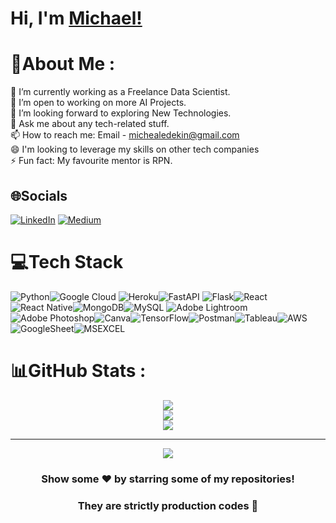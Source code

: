 # Hi, I'm [Michael!](https://www.linkedin.com/in/mikethescientist/)
# 💫About Me :
 🔭 I’m currently working as a Freelance Data Scientist.\
 🌱 I’m open to working on more AI Projects.\
 🤔 I’m looking forward to exploring New Technologies.\
 💬 Ask me about any tech-related stuff.\
 📫 How to reach me: Email - michealedekin@gmail.com\
 😄 I'm looking to leverage my skills on other tech companies\
 ⚡ Fun fact: My favourite mentor is RPN.

## 🌐Socials
[![LinkedIn](https://img.shields.io/badge/LinkedIn-%230077B5.svg?logo=linkedin&logoColor=white)](https://www.linkedin.com/in/mikethescientist/) [![Medium](https://img.shields.io/badge/Medium-12100E?logo=medium&logoColor=white)](https://medium.com/@michealedekin) 


# 💻Tech Stack
![Python](https://img.shields.io/badge/python-3670A0?style=for-the-badge&logo=python&logoColor=ffdd54)![Google Cloud](https://img.shields.io/badge/Google%20Cloud-%234285F4.svg?style=for-the-badge&logo=google-cloud&logoColor=white) ![Heroku](https://img.shields.io/badge/heroku-%23430098.svg?style=for-the-badge&logo=heroku&logoColor=white)![FastAPI](https://img.shields.io/badge/FastAPI-005571?style=for-the-badge&logo=fastapi) ![Flask](https://img.shields.io/badge/flask-%23000.svg?style=for-the-badge&logo=flask&logoColor=white)![React](https://img.shields.io/badge/react-%2320232a.svg?style=for-the-badge&logo=react&logoColor=%2361DAFB) ![React Native](https://img.shields.io/badge/react_native-%2320232a.svg?style=for-the-badge&logo=react&logoColor=%2361DAFB)![MongoDB](https://img.shields.io/badge/MongoDB-%234ea94b.svg?style=for-the-badge&logo=mongodb&logoColor=white)![MySQL](https://img.shields.io/badge/mysql-%2300f.svg?style=for-the-badge&logo=mysql&logoColor=white) ![Adobe Lightroom](https://img.shields.io/badge/Adobe%20Lightroom-31A8FF.svg?style=for-the-badge&logo=Adobe%20Lightroom&logoColor=white) ![Adobe Photoshop](https://img.shields.io/badge/adobephotoshop-%2331A8FF.svg?style=for-the-badge&logo=adobephotoshop&logoColor=white)![Canva](https://img.shields.io/badge/Canva-%2300C4CC.svg?style=for-the-badge&logo=Canva&logoColor=white)![TensorFlow](https://img.shields.io/badge/TensorFlow-%23FF6F00.svg?style=for-the-badge&logo=TensorFlow&logoColor=white)![Postman](https://img.shields.io/badge/Postman-FF6C37?style=for-the-badge&logo=postman&logoColor=white)![Tableau](https://img.shields.io/badge/Tableau-E97627?style=for-the-badge&logo=Tableau&logoColor=white)![AWS](https://img.shields.io/badge/Amazon_AWS-FF9900?style=for-the-badge&logo=amazonaws&logoColor=white)![GoogleSheet](https://img.shields.io/badge/Google%20Sheets-34A853?style=for-the-badge&logo=google-sheets&logoColor=white)![MSEXCEL](https://img.shields.io/badge/Microsoft_Excel-217346?style=for-the-badge&logo=microsoft-excel&logoColor=white)


# 📊GitHub Stats :

<div align="center">
  
![](https://github-readme-stats.vercel.app/api?username=micheal0034&theme=radical&hide_border=false&include_all_commits=false&count_private=true)<br/>
![](https://github-readme-streak-stats.herokuapp.com/?user=micheal0034&theme=radical&hide_border=false)<br/>
![](https://github-readme-stats.vercel.app/api/top-langs/?username=micheal0034&theme=radical&hide_border=false&include_all_commits=false&count_private=true&layout=compact)

</div>


<div align="center">
  
---
[![](https://visitcount.itsvg.in/api?id=micheal0034&icon=0&color=9)](https://visitcount.itsvg.in)

</div>

<div align="center">
  
### Show some ❤️ by starring some of my repositories!
### They are strictly production codes 💫
  
</div>
